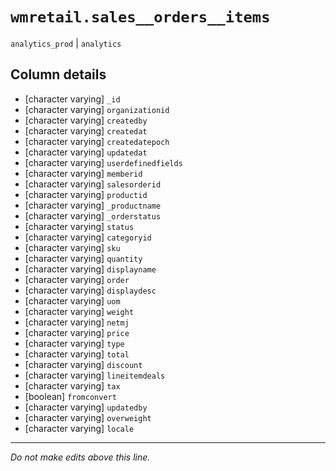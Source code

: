 # `wmretail.sales__orders__items`
`analytics_prod` | `analytics`

## Column details
* [character varying] `_id`
* [character varying] `organizationid`
* [character varying] `createdby`
* [character varying] `createdat`
* [character varying] `createdatepoch`
* [character varying] `updatedat`
* [character varying] `userdefinedfields`
* [character varying] `memberid`
* [character varying] `salesorderid`
* [character varying] `productid`
* [character varying] `_productname`
* [character varying] `_orderstatus`
* [character varying] `status`
* [character varying] `categoryid`
* [character varying] `sku`
* [character varying] `quantity`
* [character varying] `displayname`
* [character varying] `order`
* [character varying] `displaydesc`
* [character varying] `uom`
* [character varying] `weight`
* [character varying] `netmj`
* [character varying] `price`
* [character varying] `type`
* [character varying] `total`
* [character varying] `discount`
* [character varying] `lineitemdeals`
* [character varying] `tax`
* [boolean]   `fromconvert`
* [character varying] `updatedby`
* [character varying] `overweight`
* [character varying] `locale`

-------------------------------------------------------------------------------
*Do not make edits above this line.*
